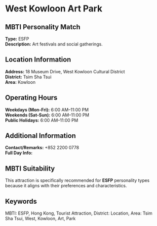# West Kowloon Art Park

## MBTI Personality Match
**Type:** ESFP  
**Description:** Art festivals and social gatherings.

## Location Information
**Address:** 18 Museum Drive, West Kowloon Cultural District  
**District:** Tsim Sha Tsui  
**Area:** Kowloon  

## Operating Hours
**Weekdays (Mon-Fri):** 6:00 AM–11:00 PM  
**Weekends (Sat-Sun):** 6:00 AM–11:00 PM  
**Public Holidays:** 6:00 AM–11:00 PM  

## Additional Information
**Contact/Remarks:** +852 2200 0778  
**Full Day Info:** 

## MBTI Suitability
This attraction is specifically recommended for **ESFP** personality types because it aligns with their preferences and characteristics.

## Keywords
MBTI: ESFP, Hong Kong, Tourist Attraction, District: Location, Area: Tsim Sha Tsui, West, Kowloon, Art, Park
